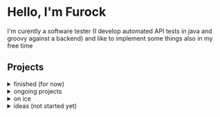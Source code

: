 # Hello, I'm Furock

I'm curently a software tester (I develop automated API tests in java and groovy against a backend) and like to implement some things also in my free time

## Projects

<!-- project structure 
  **🧰 Technologies**    

  **🎯 Motivation**  
  
  **📜 Explanation**    
  
  **🚀 Further Potential**  
-->

<details> <summary>finished (for now)</summary>

   In every project there could still be added a release package (and versioning) but for now they're finished and usable (maybe still have to be built)

	<details> 
		<summary>AutoClicker</summary>
		Repository: https://github.com/Furock/AutoClicker
		  
		**🧰 Technologies**    
		Java, swing for ui, Gradle, vscode
			
		**🎯 Motivation**  
		I liked clicker games and there this automation makes sense. Besides a friend of mine complained, that her downloaded autoclicker is not good enough
		    
		**📜 Explanation**
		It has a minimal UI (photo is coming), and it's more for technical users than non-technical users:
		You can set the time between pressing the click button and releasing it and the waited time between two clicks. 
		The Background: Everyone has different hardware and it's difficult to guarantee x clicks per second. Instead you can control finer settings and also use an integrated test how many clicks per seconds there are 
		  
		**🚀 Further Potential**
		* better UI
		* using C/C++ for better performance
		* make clicks/s settable
		* ...
	</details>
 <details> 
  <summary>[FileServer](https://github.com/Furock/FileServer)</summary>
  Test
</details>
</details>
<details> <summary>ongoing projects</summary>

* <details> <summary>[AutoClicker](https://github.com/Furock/AutoClicker) - just release package missing</summary>

</details>
<details> <summary>on ice</summary>
  
</details>
<details> <summary>ideas (not started yet)</summary>



</details>
<!--
**Furock/Furock** is a ✨ _special_ ✨ repository because its `README.md` (this file) appears on your GitHub profile.

Here are some ideas to get you started:

- 🔭 I’m currently working on ...
- 🌱 I’m currently learning ...
- 👯 I’m looking to collaborate on ...
- 🤔 I’m looking for help with ...
- 💬 Ask me about ...
- 📫 How to reach me: ...
- 😄 Pronouns: ...
- ⚡ Fun fact: ...
-->
